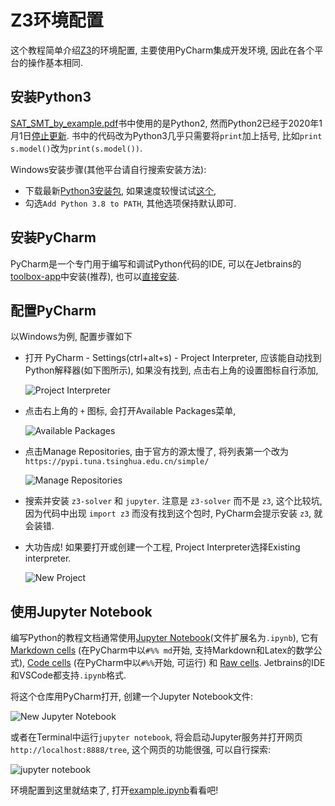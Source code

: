# Z3环境配置

这个教程简单介绍[Z3](https://github.com/Z3Prover/z3)的环境配置, 主要使用PyCharm集成开发环境, 因此在各个平台的操作基本相同.

## 安装Python3

[SAT_SMT_by_example.pdf](https://yurichev.com/writings/SAT_SMT_by_example.pdf)书中使用的是Python2, 然而Python2已经于2020年1月1日[停止更新](https://pythonclock.org/). 书中的代码改为Python3几乎只需要将`print`加上括号, 比如`print s.model()`改为`print(s.model())`.

Windows安装步骤(其他平台请自行搜索安装方法):

- 下载最新[Python3安装包](https://www.python.org/ftp/python/3.8.2/python-3.8.2-amd64.exe), 如果速度较慢试试[这个](http://tangruize.fun:8080/Downloads/python-3.8.2-amd64.exe),
- 勾选`Add Python 3.8 to PATH`, 其他选项保持默认即可.

## 安装PyCharm

PyCharm是一个专门用于编写和调试Python代码的IDE, 可以在Jetbrains的[toolbox-app](https://www.jetbrains.com/toolbox-app/)中安装(推荐), 也可以[直接安装](https://www.jetbrains.com/pycharm/download).

## 配置PyCharm

以Windows为例, 配置步骤如下

- 打开 PyCharm - Settings(ctrl+alt+s) - Project Interpreter, 应该能自动找到Python解释器(如下图所示), 如果没有找到, 点击右上角的设置图标自行添加,

  ![Project Interpreter](figs/project_interpreter.png)

- 点击右上角的 `+` 图标, 会打开Available Packages菜单,

  ![Available Packages](figs/available_packages.png)

- 点击Manage Repositories, 由于官方的源太慢了, 将列表第一个改为 `https://pypi.tuna.tsinghua.edu.cn/simple/`
  
  ![Manage Repositories](figs/manage_repositories.png)

- 搜索并安装 `z3-solver` 和 `jupyter`. 注意是 `z3-solver` 而不是 `z3`, 这个比较坑, 因为代码中出现 `import z3` 而没有找到这个包时, PyCharm会提示安装 `z3`, 就会装错.

- 大功告成! 如果要打开或创建一个工程, Project Interpreter选择Existing interpreter.

  ![New Project](figs/new_project.png)

## 使用Jupyter Notebook

编写Python的教程文档通常使用[Jupyter Notebook](https://jupyter.org/)(文件扩展名为`.ipynb`), 它有 [Markdown cells](https://nbsphinx.readthedocs.io/en/0.6.0/markdown-cells.html) (在PyCharm中以`#%% md`开始, 支持Markdown和Latex的数学公式), [Code cells](https://nbsphinx.readthedocs.io/en/0.6.0/code-cells.html) (在PyCharm中以`#%%`开始, 可运行) 和 [Raw cells](https://nbsphinx.readthedocs.io/en/0.6.0/raw-cells.html). Jetbrains的IDE和VSCode都支持`.ipynb`格式.

将这个仓库用PyCharm打开, 创建一个Jupyter Notebook文件:

![New Jupyter Notebook](figs/new_jupyter_notebook.png)

或者在Terminal中运行`jupyter notebook`, 将会启动Jupyter服务并打开网页`http://localhost:8888/tree`, 这个网页的功能很强, 可以自行探索:

![jupyter notebook](figs/jupyter_notebook.png)

环境配置到这里就结束了, 打开[example.ipynb](example.ipynb)看看吧!
